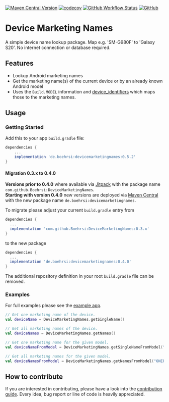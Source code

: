 [![Maven Central Version](https://img.shields.io/maven-central/v/de.boehrsi/devicemarketingnames)](https://central.sonatype.com/artifact/de.boehrsi/devicemarketingnames/)
[![codecov](https://codecov.io/gh/Boehrsi/DeviceMarketingNames/branch/main/graph/badge.svg?token=FDL6MM474N)](https://codecov.io/gh/Boehrsi/DeviceMarketingNames)
[![GitHub Workflow Status](https://img.shields.io/github/actions/workflow/status/Boehrsi/DeviceMarketingNames/main.yml)](https://github.com/Boehrsi/DeviceMarketingNames/actions)
[![GitHub](https://img.shields.io/github/license/boehrsi/devicemarketingnames)](https://github.com/Boehrsi/DeviceMarketingNames/blob/main/LICENSE.txt)

# Device Marketing Names

A simple device name lookup package. Map e.g. 'SM-G980F' to 'Galaxy S20'. No internet connection or database required.

## Features

- Lookup Android marketing names
- Get the marketing name(s) of the current device or by an already known Android model
- Uses the `Build.MODEL` information and [device_identifiers](https://github.com/Boehrsi/device_identifiers) which maps those to the marketing names.

## Usage

### Getting Started

Add this to your app `build.gradle` file:

```groovy
dependencies {
    ...
    implementation 'de.boehrsi:devicemarketingnames:0.5.2'
}
```

#### Migration 0.3.x to 0.4.0

**Versions prior to 0.4.0** where available via [Jitpack](https://jitpack.io/#Boehrsi/DeviceMarketingNames/) with the package name `com.github.Boehrsi:DeviceMarketingNames`.  
**Starting with version 0.4.0** new versions are deployed via [Maven Central](https://central.sonatype.com/artifact/de.boehrsi/devicemarketingnames/) with the new package name `de.boehrsi:devicemarketingnames`.

To migrate please adjust your current `build.gradle` entry from

```groovy
dependencies {
  ...
  implementation 'com.github.Boehrsi:DeviceMarketingNames:0.3.x'
}
```

to the new package

```groovy
dependencies {
  ... 
  implementation 'de.boehrsi:devicemarketingnames:0.4.0'
}
```

The additional repository definition in your root `build.gradle` file can be removed.

### Examples

For full examples please see the [example app](https://github.com/Boehrsi/DeviceMarketingNames/blob/main/app/src/main/java/de/boehrsi/devicemarketingnames/example/MainActivity.kt).

```kotlin
// Get one marketing name of the device.
val deviceName = DeviceMarketingNames.getSingleName()

// Get all marketing names of the device.
val deviceNames = DeviceMarketingNames.getNames()

// Get one marketing name for the given model.
val deviceNameFromModel = DeviceMarketingNames.getSingleNameFromModel("ONEPLUS A5010")

// Get all marketing names for the given model.
val deviceNamesFromModel = DeviceMarketingNames.getNamesFromModel("ONEPLUS A5010");
```

## How to contribute

If you are interested in contributing, please have a look into
the [contribution guide](https://github.com/Boehrsi/devicemarketingnames/blob/main/CONTRIBUTING.md). Every idea, bug report or line of code is heavily
appreciated.
